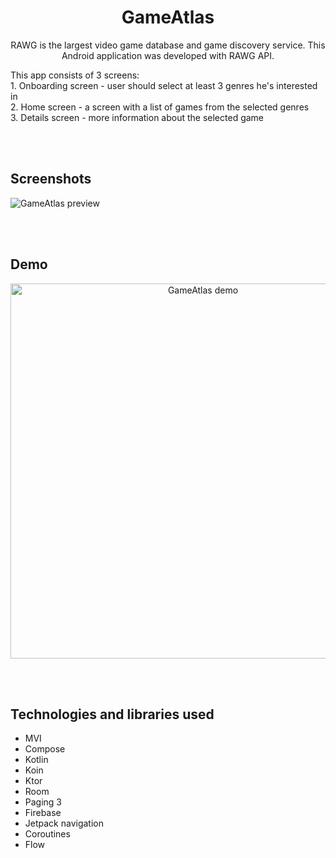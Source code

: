 <h1 align="center">GameAtlas</h1>

<p align="center">RAWG is the largest video game database and game discovery service. This Android application was developed with RAWG API.</p>
<p>
This app consists of 3 screens: 
  <br>1. Onboarding screen - user should select at least 3 genres he's interested in
 <br> 2. Home screen - a screen with a list of games from the selected genres
 <br> 3. Details screen - more information about the selected game
</p>

<br><br/>
## Screenshots
<img src="readme/screenshots/preview2.png" alt="GameAtlas preview" />

<br><br/>
## Demo
<p align="center">
<img height="600" src="readme/screenshots/demo.gif" alt="GameAtlas demo" />
</p>

<br><br/>
## Technologies and libraries used
- MVI
- Compose
- Kotlin
- Koin
- Ktor
- Room
- Paging 3
- Firebase
- Jetpack navigation
- Coroutines
- Flow

